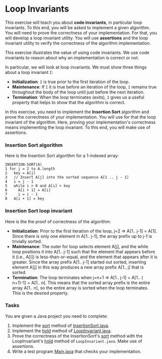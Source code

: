 # Loop Invariants
This exercise will teach you about **code invariants**, in particular loop invariants. To this end, you will be asked to implement a given algorithm. You will need to prove the correctness of your implementation. For that, you will develop a loop invariant utility. You will use **assertions** and the loop invariant utility to verify the correctness of the algorithm implementation.

This exercise illustrates the value of using code invariants. We use code invariants to reason about why an implementation is correct or not.

In particular, we will look at loop invariants. We must show three things about a loop invariant `I`:

- **Initialization**: `I` is true prior to the first iteration of the loop.
- **Maintenance**: If `I` it is true before an iteration of the loop, `I` remains true  throughout the body of the loop until just before the next iteration.
- **Termination**: When the loop terminates (exits), `I` gives us a useful property that helps to show that the algorithm is correct.

In this exercise, you need to implement the **Insertion Sort** algorithm and prove the correctness of your implementation. You will use for that the loop invariant of the algorithm. Here, proving your implementation's correctness means implementing the loop invariant. To this end, you will make use of assertions.

### Insertion Sort algorithm
Here is the Insertion Sort algorithm for a 1-indexed array:
```
INSERTION-SORT(A)
1 for j = 2 to A.length
2   key = A[j]
3   // Insert A[j] into the sorted sequence A[1 .. j - 1]
4   i = j - 1
5   while i > 0 and A[i] > key
6     A[i + 1] = A[i]
7     i = i - 1
8   A[i + 1] = key
```

### Insertion Sort loop invariant
Here is the the proof of correctness of the algorithm:

- **Initialization**: Prior to the first iteration of the loop, j=2 ⇒ A[1.. j-1] = A[1].  Since there is only one element in A[1.. j-1], the array prefix up to j-1 is trivially sorted.
- **Maintenance**: The outer for loop selects element A[j], and the while loop positions it into A[1.. j-1] such that the element that appears before it (i.e., A[i]) is less-than-or-equal, and the element that appears after it is greater. Since the array prefix A[1.. j-1] started out sorted, inserting element A[j] in this way produces a new array prefix A[1.. j] that is sorted.
- **Termination**: The loop terminates when j=n+1 ⇒ A[1.. j-1] = A[1.. ( n+1)-1] = A[1.. n]. This means that the sorted array prefix is the entire array A[1.. n], so the entire array is sorted when the loop terminates. This is the desired property.

### Tasks
You are given a Java project you need to complete:

1. Implement the [sort](src/main/java/ch/epfl/sweng/defensive/loop/invariant/InsertionSort.java#L6) method of [InsertionSort.java](src/main/java/ch/epfl/sweng/defensive/loop/invariant/InsertionSort.java).
1. Implement the [hold](src/main/java/ch/epfl/sweng/defensive/loop/invariant/LoopInvariant.java#L6) method of [LoopInvariant.java](src/main/java/ch/epfl/sweng/defensive/loop/invariant/LoopInvariant.java).
1. Prove the correctness of the InsertionSort's [sort](src/main/java/ch/epfl/sweng/defensive/loop/invariant/InsertionSort.java#L6) method with the LoopInvariant's [hold](src/main/java/ch/epfl/sweng/defensive/loop/invariant/LoopInvariant.java#L6) method of `LoopInvariant.java`. Make use of assertions.
1. Write a test program [Main.java](src/main/java/ch/epfl/sweng/defensive/loop/invariant/Main.java) that checks your implementation.
